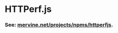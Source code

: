 # HTTPerf.js

### See: [mervine.net/projects/npms/httperfjs](http://mervine.net/projects/npms/httperfjs).
